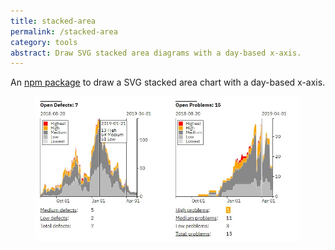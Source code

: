 ```yaml
---
title: stacked-area
permalink: /stacked-area
category: tools
abstract: Draw SVG stacked area diagrams with a day-based x-axis.
---
```

An [npm package](https://www.npmjs.com/package/stacked-area) to draw a SVG stacked area chart with a day-based x-axis.

<figure>
<img src="/i/stacked-area/stacked-area.jpg" />
</figure>

